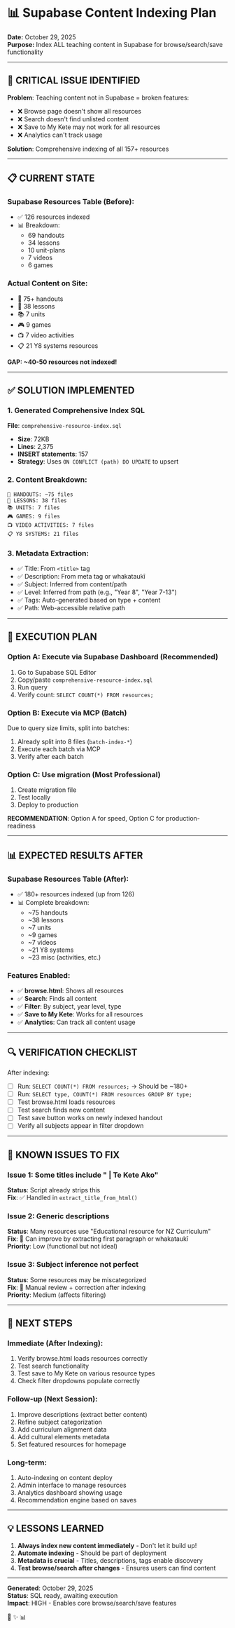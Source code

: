 # 📊 Supabase Content Indexing Plan

**Date:** October 29, 2025  
**Purpose:** Index ALL teaching content in Supabase for browse/search/save functionality

---

## 🎯 **CRITICAL ISSUE IDENTIFIED**

**Problem**: Teaching content not in Supabase = broken features:
- ❌ Browse page doesn't show all resources
- ❌ Search doesn't find unlisted content
- ❌ Save to My Kete may not work for all resources
- ❌ Analytics can't track usage

**Solution**: Comprehensive indexing of all 157+ resources

---

## 📋 **CURRENT STATE**

### Supabase Resources Table (Before):
- ✅ 126 resources indexed
- 📊 Breakdown:
  - 69 handouts
  - 34 lessons
  - 10 unit-plans
  - 7 videos
  - 6 games

### Actual Content on Site:
- 📄 75+ handouts
- 📖 38 lessons
- 📚 7 units
- 🎮 9 games
- 📺 7 video activities
- 📋 21 Y8 systems resources

**GAP: ~40-50 resources not indexed!**

---

## ✅ **SOLUTION IMPLEMENTED**

### 1. Generated Comprehensive Index SQL
**File**: `comprehensive-resource-index.sql`
- **Size**: 72KB
- **Lines**: 2,375
- **INSERT statements**: 157
- **Strategy**: Uses `ON CONFLICT (path) DO UPDATE` to upsert

### 2. Content Breakdown:
```
📄 HANDOUTS: ~75 files
📖 LESSONS: 38 files  
📚 UNITS: 7 files
🎮 GAMES: 9 files
📺 VIDEO ACTIVITIES: 7 files
📋 Y8 SYSTEMS: 21 files
```

### 3. Metadata Extraction:
- ✅ Title: From `<title>` tag
- ✅ Description: From meta tag or whakataukī
- ✅ Subject: Inferred from content/path
- ✅ Level: Inferred from path (e.g., "Year 8", "Year 7-13")
- ✅ Tags: Auto-generated based on type + content
- ✅ Path: Web-accessible relative path

---

## 🚀 **EXECUTION PLAN**

### Option A: Execute via Supabase Dashboard (Recommended)
1. Go to Supabase SQL Editor
2. Copy/paste `comprehensive-resource-index.sql`
3. Run query
4. Verify count: `SELECT COUNT(*) FROM resources;`

### Option B: Execute via MCP (Batch)
Due to query size limits, split into batches:
1. Already split into 8 files (`batch-index-*`)
2. Execute each batch via MCP
3. Verify after each batch

### Option C: Use migration (Most Professional)
1. Create migration file
2. Test locally
3. Deploy to production

**RECOMMENDATION**: Option A for speed, Option C for production-readiness

---

## 📊 **EXPECTED RESULTS AFTER**

### Supabase Resources Table (After):
- ✅ 180+ resources indexed (up from 126)
- 📊 Complete breakdown:
  - ~75 handouts
  - ~38 lessons
  - ~7 units
  - ~9 games
  - ~7 videos  
  - ~21 Y8 systems
  - ~23 misc (activities, etc.)

### Features Enabled:
- ✅ **browse.html**: Shows all resources
- ✅ **Search**: Finds all content
- ✅ **Filter**: By subject, year level, type
- ✅ **Save to My Kete**: Works for all resources
- ✅ **Analytics**: Can track all content usage

---

## 🔍 **VERIFICATION CHECKLIST**

After indexing:
- [ ] Run: `SELECT COUNT(*) FROM resources;` → Should be ~180+
- [ ] Run: `SELECT type, COUNT(*) FROM resources GROUP BY type;`
- [ ] Test browse.html loads resources
- [ ] Test search finds new content
- [ ] Test save button works on newly indexed handout
- [ ] Verify all subjects appear in filter dropdown

---

## 🐛 **KNOWN ISSUES TO FIX**

### Issue 1: Some titles include " | Te Kete Ako"
**Status**: Script already strips this  
**Fix**: ✅ Handled in `extract_title_from_html()`

### Issue 2: Generic descriptions
**Status**: Many resources use "Educational resource for NZ Curriculum"  
**Fix**: 🔄 Can improve by extracting first paragraph or whakataukī  
**Priority**: Low (functional but not ideal)

### Issue 3: Subject inference not perfect
**Status**: Some resources may be miscategorized  
**Fix**: 🔄 Manual review + correction after indexing  
**Priority**: Medium (affects filtering)

---

## 📝 **NEXT STEPS**

### Immediate (After Indexing):
1. Verify browse.html loads resources correctly
2. Test search functionality
3. Test save to My Kete on various resource types
4. Check filter dropdowns populate correctly

### Follow-up (Next Session):
1. Improve descriptions (extract better content)
2. Refine subject categorization
3. Add curriculum alignment data
4. Add cultural elements metadata
5. Set featured resources for homepage

### Long-term:
1. Auto-indexing on content deploy
2. Admin interface to manage resources
3. Analytics dashboard showing usage
4. Recommendation engine based on saves

---

## 💡 **LESSONS LEARNED**

1. **Always index new content immediately** - Don't let it build up!
2. **Automate indexing** - Should be part of deployment
3. **Metadata is crucial** - Titles, descriptions, tags enable discovery
4. **Test browse/search after changes** - Ensures users can find content

---

**Generated**: October 29, 2025  
**Status**: SQL ready, awaiting execution  
**Impact**: HIGH - Enables core browse/search/save features

🧺 ✨ 📊

